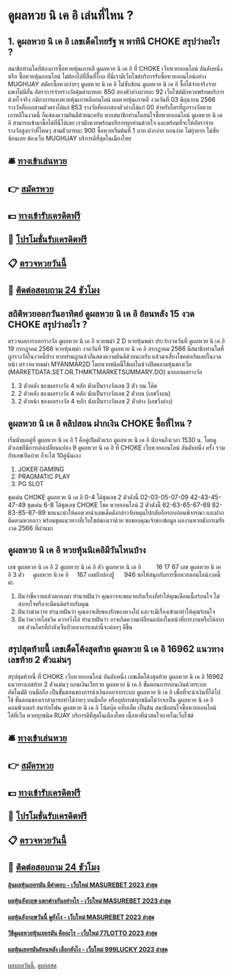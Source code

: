 # ดูผลหวย นิ เค อิ เล่นที่ไหน ?
## 1. ดูผลหวย นิ เค อิ เลขเด็ดไทยรัฐ พ พาทินี CHOKE สรุปว่าอะไร ?
สมาชิกท่านใดที่ต้องการซื้อหวยหุ้นเกาหลี ดูผลหวย นิ เค อิ ที่ CHOKE เว็บหวยออนไลน์ อันดับหนึ่ง หรือ ซื้อหวยหุ้นออนไลน์ ไม่ต้องไปที่อื่นที่ไกล ที่นี่เรามีเว็บไซต์บริการรับซื้อหวยออนไลน์อย่าง MUGHUAY สมัครซื้อหวยง่ายๆ ดูผลหวย นิ เค อิ ไม่ซับซ้อน ดูผลหวย นิ เค อิ ซื้อได้จ่ายจริงจ่ายแพงไม่มีอั้น อัตราการจ่ายรางวัลคุ้มค่าบาทละ 850 สองตัวล่างบาทละ 92 เว็บไซต์มักหวยพร้อมบริการด้วยใจจริง
กติกาการแทงหวยหุ้นเกาหลีออนไลน์
ผลหวยหุ้นเกาหลี งวดวันที่ 03 มิถุนายน 2566 รางวัลที่ออกสามตัวตรงได้แก่ 853 รางวัลที่ออกสองตัวล่างได้แก่ 00 สำหรับใครที่ถูกรางวัลหวยเกาหลีในงวดนี้ ก็แสดงความยินดีด้วยนะครับ หากสมาชิกท่านใดสนใจซื้อหวยออนไลน์ ดูผลหวย นิ เค อิ สามารถเข้ามาซื้อได้ที่นี่ได้เลย เรามักหวยพร้อมบริการทุกท่านด้วยใจ และพร้อมที่จะให้อัตราจ่ายรางวัลสูงกว่าที่ไหนๆ สามตัวบาทละ 900 ซื้อหวยเริ่มต้นที่ 1 บาท ฝากง่าย ถอนง่าย ไม่ยุ่งยาก ไม่ซับซ้อนเลย ต้องเว็บ MUGHUAY บริการดีที่สุดในเมืองไทย

## 🛎 [ทางเข้าเล่นหวย](https://bit.ly/3BG5bNw)
## 👉 [สมัครหวย](https://bit.ly/3BG5bNw)
## 💵 [ทางเข้ารับเครดิตฟรี](https://bit.ly/3C3mvgS)
## 👑 [โปรโมชั่นรับเครดิตฟรี](https://bit.ly/3C3mvgS)
## 📋 [ตรวจหวยวันนี้](https://bit.ly/3C3mvgS)
## 📱 [ติดต่อสอบถาม 24 ชัวโมง](https://bit.ly/3C3mvgS)

## สถิติหวยออกวันอาทิตย์ ดูผลหวย นิ เค อิ ย้อนหลัง 15 งวด CHOKE สรุปว่าอะไร ?
ตรวจผลการออกรางวัล ดูผลหวย นิ เค อิ หวยพม่า 2 D หวยหุ้นพม่า ประจำงวดวันที่ ดูผลหวย นิ เค อิ 19 กรกฏาคม 2566
หวยหุ้นพม่า งวดวันที่ 19 ดูผลหวย นิ เค อิ กรกฏาคม 2566 มีสมาชิกท่านใดที่ถูกรางวัลในงวดนี้บ้าง หากท่านถูกแล้วก็แสดงความยินดีด้วยนะครับ แล้วมาเสี่ยงโชคต่อกันเลยในงวดหน้า ตรวจหวยพม่า MYANMAR2D โดยหวยชนิดนี้ใช้ผลในช่วงปิดตลาดหุ้นของเว็บ (MARKETDATA.SET.OR.THMKTMARKETSUMMARY.DO) มาออกผลรางวัล
1. 3 ตัวหลัง ของผลรางวัล 4 หลัก นับเป็นรางวัลเลข 3 ตัว บน โต๊ด
2. 2 ตัวหลัง ของผลรางวัล 4 หลัก นับเป็นรางวัลเลข 2 ตัวบน (เลขวิ่งบน)
3. 2 ตัวหน้า ของผลรางวัล 4 หลัก นับเป็นรางวัลเลข 2 ตัวล่าง (เลขวิ่งล่าง)

## ดูผลหวย นิ เค อิ คลิปสอน ฝากเงิน CHOKE ซื้อที่ไหน ?
เริ่มนับผลคู่ที่ ดูผลหวย นิ เค อิ 1 คือคู่เปิดตัวแรก ดูผลหวย นิ เค อิ นับจนถึงเวลา 1530 น. โดยดูตัวเลขที่มีการเด้งเปลี่ยนแปลง 9 ดูผลหวย นิ เค อิ ที่ CHOKE เว็บหวยออนไลน์ อันดับหนึ่ง ครั้ง รวมกับเลขเปิดบ่าย ก็จะได้ 10คู่นั่นเอง
1. JOKER GAMING
2. PRAGMATIC PLAY
3. PG SLOT

ชุดเด่น CHOKE ดูผลหวย นิ เค อิ 0-4 ได้ชุดเลข 2 ตัวดังนี้
02-03-05-07-09
42-43-45-47-49
ชุดเด่น 6-8 ได้ชุดเลข CHOKE โชค หวยออนไลน์ 2 ตัวดังนี้
62-63-65-67-69
82-83-85-87-89
ขอแนะนำให้คอหวยนำเลขเด็ดดังกล่าวจับหมุนไปกลับอีกรอบก่อนพิจารณา และฝากติดตามหวยลาว พร้อมชุดแนวทางที่เว็บไซต์ของเราด้วย
ขอขอบคุณเจ้าของข้อมูล
ผลงานหวยมังกรเมรัยงวด 2566 ที่ผ่านมา


## ดูผลหวย นิ เค อิ หวยหุ้นนิเคอิมีวันไหนบ้าง
เลข ดูผลหวย นิ เค อิ 2 ดูผลหวย นิ เค อิ ตัว ดูผลหวย นิ เค อิ         16 17 67
เลข ดูผลหวย นิ เค อิ 3 ตัว     ดูผลหวย นิ เค อิ     167
เลขปิงปองปู่      946
ขอให้สนุกกับการซื้อหวยออนไลน์งวดนี้ค่ะ
1. ฝันว่าขี่ควายแล้วตกลงมา ทำนายฝันว่า คุณอาจจะพบเจอกับเรื่องที่ทำให้คุณเดือดเนื้อร้อนใจ ไม่สบายใจหรือจะมีคนคิดร้ายกับคุณ
2. ฝันว่าฆ่าควาย ทำนายฝันว่า คุณอาจเสียของรักของหวงไป และจะมีเรื่องเข้ามาทำให้คุณร้อนใจ
3. ฝันว่าควายไล่ขวิด ควายวิ่งไล่ ทำนายฝันว่า อาจเกิดความเปลี่ยนแปลงในหน้าที่การงานหรือได้ลาภยศ ส่วนใครที่กำลังเจ็บป่วยอาการเหล่านี้จะค่อยๆ ดีขึ้น

## สรุปสุดท้ายนี้ เลขเด็ดโค้งสุดท้าย ดูผลหวย นิ เค อิ 16962 แนวทางเลขท้าย 2 ตัวแม่นๆ
สรุปสุดท้ายนี้ ที่ CHOKE เว็บหวยออนไลน์ อันดับหนึ่ง เลขเด็ดโค้งสุดท้าย ดูผลหวย นิ เค อิ 16962 แนวทางเลขท้าย 2 ตัวแม่นๆ ถอนเงินเว็บรวย ดูผลหวย นิ เค อิ ขั้นตอนการถอนเงินด้วยระบบอัตโนมัติ บนมือถือ เป็นขั้นตอนของการนำเงินออกจากระบบ ดูผลหวย นิ เค อิ เพื่อที่จะนำเงินที่ได้ไปใช้ ขั้นตอนของเราสามารถทำได้ง่ายๆ บนมือถือ หรืออุปกรณ์ทุกชนิดไม่ว่าจะเป็น ดูผลหวย นิ เค อิ คอมพิวเตอร์ สมาร์ทโฟน ดูผลหวย นิ เค อิ โน้ตบุ๊ค แท็บเล็ต เป็นต้น สมาชิกสนใจซื้อหวยออนไลน์ได้ที่เว็บ หวยทุกชนิด RUAY บริการดีที่สุดในเมืองไทย
เนื้อหาที่น่าสนใจภายในเว็บไซต์

## 🛎 [ทางเข้าเล่นหวย](https://bit.ly/3BG5bNw)
## 👉 [สมัครหวย](https://bit.ly/3BG5bNw)
## 💵 [ทางเข้ารับเครดิตฟรี](https://bit.ly/3C3mvgS)
## 👑 [โปรโมชั่นรับเครดิตฟรี](https://bit.ly/3C3mvgS)
## 📋 [ตรวจหวยวันนี้](https://bit.ly/3C3mvgS)
## 📱 [ติดต่อสอบถาม 24 ชัวโมง](https://bit.ly/3C3mvgS)

#### [ลุ้นผลหุ้นเยอรมัน มีคำตอบ - เว็บใหม่ MASUREBET 2023 ล่าสุด](https://atom.io/themes/ลุ้นผลหุ้นเยอรมัน%20มีคำตอบ%20-%20เว็บใหม่%20masurebet%202023%20ล่าสุด)
#### [ผลหุ้นอังกฤษ แตกต่างกันอย่างไร - เว็บใหม่ MASUREBET 2023 ล่าสุด](https://atom.io/themes/ผลหุ้นอังกฤษ%20แตกต่างกันอย่างไร%20-%20เว็บใหม่%20masurebet%202023%20ล่าสุด)
#### [ผลหุ้นอังกฤษวันนี้ ดูยังไง - เว็บใหม่ MASUREBET 2023 ล่าสุด](https://atom.io/themes/ผลหุ้นอังกฤษวันนี้%20ดูยังไง%20-%20เว็บใหม่%20masurebet%202023%20ล่าสุด)
#### [วิธีดูผลหวยหุ้นเยอรมัน คืออะไร - เว็บใหม่ 77LOTTO 2023 ล่าสุด](https://atom.io/themes/วิธีดูผลหวยหุ้นเยอรมัน%20คืออะไร%20-%20เว็บใหม่%2077lotto%202023%20ล่าสุด)
#### [ผลหุ้นเยอรมันย้อนหลัง เลือกยังไง - เว็บใหม่ 999LUCKY 2023 ล่าสุด](https://atom.io/themes/ผลหุ้นเยอรมันย้อนหลัง%20เลือกยังไง%20-%20เว็บใหม่%20999lucky%202023%20ล่าสุด)

[ผลบอลวันนี้](https://siamsport.tv "ผลบอลวันนี้"), [ดูบอลสด](https://siamsport.tv/ดูบอลสด "ดูบอลสด")